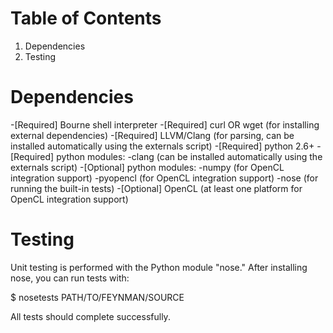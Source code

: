 Table of Contents
=================
1. Dependencies
2. Testing


Dependencies
============
-[Required] Bourne shell interpreter
-[Required] curl OR wget (for installing external dependencies)
-[Required] LLVM/Clang (for parsing, can be installed automatically using the externals script)
-[Required] python 2.6+
-[Required] python modules:
    -clang (can be installed automatically using the externals script)
-[Optional] python modules:
    -numpy (for OpenCL integration support)
    -pyopencl (for OpenCL integration support)
    -nose (for running the built-in tests)
-[Optional] OpenCL (at least one platform for OpenCL integration support)


Testing
=======
Unit testing is performed with the Python module "nose."  After installing nose, you can run tests with:

$ nosetests PATH/TO/FEYNMAN/SOURCE

All tests should complete successfully.
